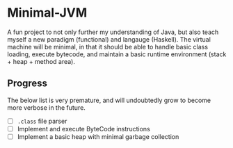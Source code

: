 # Minimal-JVM

A fun project to not only further my understanding of Java, but also teach myself a new paradigm (functional) and langauge (Haskell). The virtual machine will be minimal, in that it should be able to handle basic class loading, execute bytecode, and maintain a basic runtime environment (stack + heap + method area).

## Progress

The below list is very premature, and will undoubtedly grow to become more verbose in the future.

- [ ] `.class` file parser
- [ ] Implement and execute ByteCode instructions
- [ ] Implement a basic heap with minimal garbage collection
